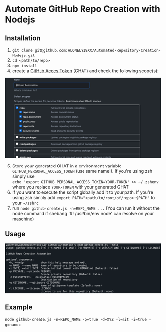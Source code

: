 # Automate GitHub Repo Creation with Nodejs
## Installation
1. `git clone git@github.com:ALONELY19XX/Automated-Repository-Creation-Nodejs.git`
2. `cd <path/to/repo>`
3. `npm install`
4. create a [GitHub Acces Token](https://docs.github.com/en/github/authenticating-to-github/creating-a-personal-access-token) (GHAT) and check the following scope(s):

![GitHub Acces Token -  Needed scope(s)](./assets/scopes.png)

5. Store your generated GHAT in a environment variable `GITHUB_PERSONAL_ACCESS_TOKEN` (use same name!). If you're using zsh simply use   
`echo 'export GITHUB_PERSONAL_ACCESS_TOKEN=YOUR-TOKEN' >> ~/.zshenv` where you replace `YOUR-TOKEN` with your generated GHAT
6. If you want to execute the script globally add it to your path. If you're using zsh simply add `export PATH="<path/to/root/of/repo>:$PATH"` to your `~/zshrc` 
7. run `node github-create.js -n=REPO_NAME ...` (You can run it without the node command if shebang '#! /usr/bin/env node' can resolve on your maschine)

## Usage

![usage](./assets/usage.png)

## Example

`node github-create.js -n=REPO_NAME -p=true -d=XYZ -l=mit -i=true -g=nanoc`
